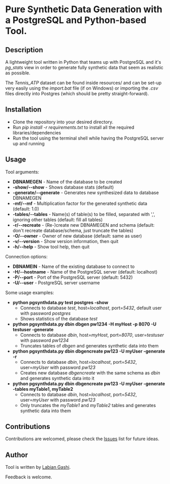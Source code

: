 # Pure Synthetic Data Generation with a PostgreSQL and Python-based Tool.

Description
------
A lightweight tool written in Python that teams up with PostgreSQL and it's *pg_stats* view in order to generate fully synthetic data that seem as realistic as possible.

The *Tennis_ATP* dataset can be found inside resources/ and can be set-up very easily using the *import.bat* file (if on Windows) or importing the *.csv* files directly into Postgres (which should be pretty straight-forward).

Installation
------
* Clone the repository into your desired directory.
* Run *pip install -r requirements.txt* to install all the required libraries/dependencies
* Run the tool using the terminal shell while having the PostgreSQL server up and running

Usage
------
Tool arguments:
*  **DBNAMEGEN** - Name of the database to be created
*  **-show/--show** - Shows database stats (default)
*  **-generate/--generate** - Generates new synthesized data to database DBNAMEGEN
*  **-mf/--mf** - Multiplication factor for the generated synthetic data (default: 1.0)
*  **-tables/--tables** - Name(s) of table(s) to be filled, separated with ',', ignoring other tables (default: fill all tables)
*  **-r/--recreate** - (Re-)create new DBNAMEGEN and schema (default: don't recreate database/schema, just truncate the tables)
*  **-O/--owner** - Owner of new database (default: same as user)
*  **-v/--version** - Show version information, then quit
*  **-h/--help** - Show tool help, then quit


Connection options:
*  **DBNAMEIN** - Name of the existing database to connect to
*  **-H/--hostname** - Name of the PostgreSQL server (default: localhost)
*  **-P/--port** - Port of the PostgreSQL server (default: 5432)
*  **-U/--user** - PostgreSQL server username


Some usage examples:
*  **python pgsynthdata.py test postgres -show**
   * Connects to database *test*, host=*localhost*, port=*5432*, default user with
password *postgres*
   * Shows statistics of the database *test*
* **python pgsynthdata.py dbin dbgen pw1234 -H myHost -p 8070 -U testuser -generate**
  * Connects to database *dbin*, host=*myHost*, port=*8070*, user=*testuser* with
password *pw1234*
  * Truncates tables of *dbgen* and generates synthetic data into them
* **python pgsynthdata.py dbin dbgencreate pw123 -U myUser -generate -r**
  * Connects to database *dbin*, host=*localhost*, port=*5432*, user=*myUser* with password
*pw123*
  * Creates new database *dbgencreate* with the same schema as *dbin* and
generates synthetic data into it
* **python pgsynthdata.py dbin dbgencreate pw123 -U myUser -generate -tables myTable1, myTable2**
  * Connects to database *dbin*, host=*localhost*, port=*5432*, user=*myUser* with
password *pw123*
  * Only truncates the *myTable1* and *myTable2* tables and generates synthetic data into them

Contributions
------

Contributions are welcomed, please check the [Issues](https://gitlab.com/labiangashi/pgsynthdata/-/issues) list for future ideas.

Author
------

Tool is written by [Labian Gashi](https://gitlab.com/labiangashi).

Feedback is welcome.
